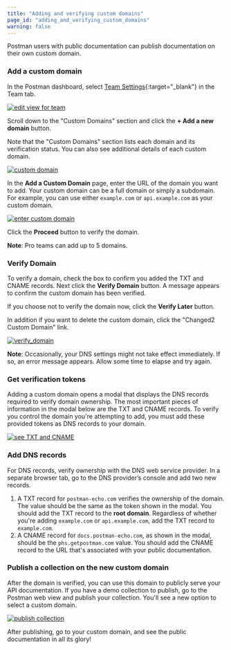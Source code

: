 ```yaml
---
title: "Adding and verifying custom domains"
page_id: "adding_and_verifying_custom_domains"
warning: false
---
```


Postman users with public documentation can publish documentation on their own custom domain.

### Add a custom domain

In the Postman dashboard, select [Team Settings]({{site.pm.gs}}/dashboard/teams/edit){:target="_blank"} in the Team tab.

[![edit view for team](https://s3.amazonaws.com/postman-static-getpostman-com/postman-docs/WS-docs-team-settings2-1.png)](https://s3.amazonaws.com/postman-static-getpostman-com/postman-docs/WS-docs-team-settings2-1.png)

Scroll down to the "Custom Domains" section and click the **+ Add a new domain** button. 

Note that the "Custom Domains" section lists each domain and its verification status. You can also see additional details of each custom domain.

[![custom domain](https://s3.amazonaws.com/postman-static-getpostman-com/postman-docs/WS-docs-custom-domains-1.png)](https://s3.amazonaws.com/postman-static-getpostman-com/postman-docs/WS-docs-custom-domains-1.png)

In the **Add a Custom Domain** page, enter the URL of the domain you want to add. Your custom domain can be a full domain or simply a subdomain. For example, you can use either `example.com` or `api.example.com` as your custom domain.

[![enter custom domain](https://s3.amazonaws.com/postman-static-getpostman-com/postman-docs/WS-docs-add-custom-domain-1.png)](https://s3.amazonaws.com/postman-static-getpostman-com/postman-docs/WS-docs-add-custom-domain-1.png)

Click the **Proceed** button to verify the domain.

**Note**: Pro teams can add up to 5 domains.

### Verify Domain

To verify a domain, check the box to confirm you added the TXT and CNAME records. Next click the **Verify Domain** button. A message appears to confirm the custom domain has been verified. 

If you choose not to verify the domain now, click the **Verify Later** button. 

In addition if you want to delete the custom domain, click the "Changed2 Custom Domain" link.

[![verify_domain](https://s3.amazonaws.com/postman-static-getpostman-com/postman-docs/WS-docs-verify-domain-1.png)](https://s3.amazonaws.com/postman-static-getpostman-com/postman-docs/WS-docs-verify-domain-1.png)

**Note**: Occasionally, your DNS settings might not take effect immediately. If so, an error message appears. Allow some time to elapse and try again.

### Get verification tokens

Adding a custom domain opens a modal that displays the DNS records required to verify domain ownership. The most important pieces of information in the modal below are the TXT and CNAME records. To verify you control the domain you're attempting to add, you must add these provided tokens as DNS records to your domain.

[![see TXT and CNAME](https://s3.amazonaws.com/postman-static-getpostman-com/postman-docs/WS-verfication-tokens-1.png)](https://s3.amazonaws.com/postman-static-getpostman-com/postman-docs/WS-verfication-tokens-1.png)

### Add DNS records

For DNS records, verify ownership with the DNS web service provider. In a separate browser tab, go to the DNS provider’s console and add two new records.

1.  A TXT record for `postman-echo.com` verifies the ownership of the domain. The value should be the same as the token shown in the modal. You should add the TXT record to the **root domain**. Regardless of whether you're adding `example.com` or `api.example.com`, add the TXT record to `example.com`.
2.  A CNAME record for `docs.postman-echo.com`, as shown in the modal, should be the `phs.getpostman.com` value. You should add the CNAME record to the URL that's associated with your public documentation.


### Publish a collection on the new custom domain

After the domain is verified, you can use this domain to publicly serve your API documentation. If you have a demo collection to publish, go to the Postman web view and publish your collection. You'll see a new option to select a custom domain.

[![publish collection](https://s3.amazonaws.com/postman-static-getpostman-com/postman-docs/WS-publish-collection-edit-1.png)](https://s3.amazonaws.com/postman-static-getpostman-com/postman-docs/WS-publish-collection-edit-1.png)

After publishing, go to your custom domain, and see the public documentation in all its glory!
